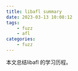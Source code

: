```yaml
---
title: libafl summary
date: 2023-03-13 10:08:12
tags:
	- fuzz
	- afl
categories:
	- fuzz
---
```


本文总结libafl 的学习历程。

<!-- more -->
